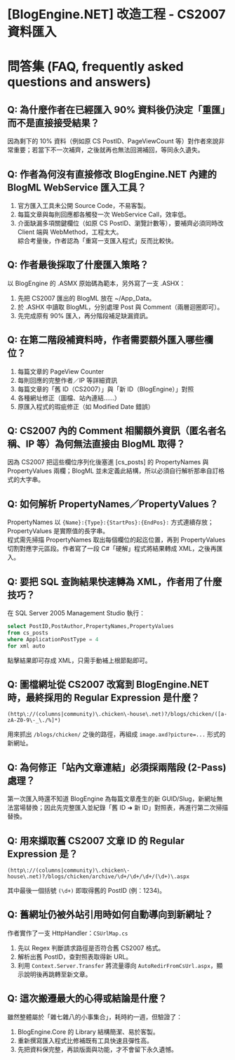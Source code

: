 # [BlogEngine.NET] 改造工程 - CS2007 資料匯入

# 問答集 (FAQ, frequently asked questions and answers)

## Q: 為什麼作者在已經匯入 90% 資料後仍決定「重匯」而不是直接接受結果？
因為剩下的 10% 資料（例如原 CS PostID、PageViewCount 等）對作者來說非常重要；若當下不一次補齊，之後就再也無法回溯補回，等同永久遺失。

## Q: 作者為何沒有直接修改 BlogEngine.NET 內建的 BlogML WebService 匯入工具？
1. 官方匯入工具未公開 Source Code，不易客製。  
2. 每篇文章與每則回應都各觸發一次 WebService Call，效率低。  
3. 介面缺漏多項關鍵欄位（如原 CS PostID、瀏覽計數等），要補齊必須同時改 Client 端與 WebMethod，工程太大。  
綜合考量後，作者認為「重寫一支匯入程式」反而比較快。

## Q: 作者最後採取了什麼匯入策略？
以 BlogEngine 的 .ASMX 原始碼為範本，另外寫了一支 .ASHX：  
1. 先把 CS2007 匯出的 BlogML 放在 ~/App_Data。  
2. 於 .ASHX 中讀取 BlogML，分別處理 Post 與 Comment（兩層迴圈即可）。  
3. 先完成原有 90% 匯入，再分階段補足缺漏資訊。

## Q: 在第二階段補資料時，作者需要額外匯入哪些欄位？
1. 每篇文章的 PageView Counter  
2. 每則回應的完整作者／IP 等詳細資訊  
3. 每篇文章的「舊 ID（CS2007）」與「新 ID（BlogEngine）」對照  
4. 各種網址修正（圖檔、站內連結……）  
5. 原匯入程式的瑕疵修正（如 Modified Date 錯誤）

## Q: CS2007 內的 Comment 相關額外資訊（匿名者名稱、IP 等）為何無法直接由 BlogML 取得？
因為 CS2007 把這些欄位序列化後塞進 [cs_posts] 的 PropertyNames 與 PropertyValues 兩欄；BlogML 並未定義此結構，所以必須自行解析那串自訂格式的大字串。

## Q: 如何解析 PropertyNames／PropertyValues？
PropertyNames 以 `{Name}:{Type}:{StartPos}:{EndPos}:` 方式連續存放；  
PropertyValues 是實際值的長字串。  
程式需先掃描 PropertyNames 取出每個欄位的起迄位置，再到 PropertyValues 切割對應字元區段。作者寫了一段 C#「硬解」程式將結果轉成 XML，之後再匯入。

## Q: 要把 SQL 查詢結果快速轉為 XML，作者用了什麼技巧？
在 SQL Server 2005 Management Studio 執行：  
```sql
select PostID,PostAuthor,PropertyNames,PropertyValues
from cs_posts
where ApplicationPostType = 4
for xml auto
```  
點擊結果即可存成 XML，只需手動補上根節點即可。

## Q: 圖檔網址從 CS2007 改寫到 BlogEngine.NET 時，最終採用的 Regular Expression 是什麼？
```
(http\://(columns|community)\.chicken\-house\.net)?/blogs/chicken/([a-zA-Z0-9\-_\./%]*)
```  
用來抓出 `/blogs/chicken/` 之後的路徑，再組成 `image.axd?picture=...` 形式的新網址。

## Q: 為何修正「站內文章連結」必須採兩階段 (2-Pass) 處理？
第一次匯入時還不知道 BlogEngine 為每篇文章產生的新 GUID/Slug，新網址無法當場替換；因此先完整匯入並紀錄「舊 ID ➜ 新 ID」對照表，再進行第二次掃描替換。

## Q: 用來擷取舊 CS2007 文章 ID 的 Regular Expression 是？
```
(http\://(columns|community)\.chicken\-house\.net)?/blogs/chicken/archive/\d+/\d+/\d+/(\d+)\.aspx
```  
其中最後一個括號 `(\d+)` 即取得舊的 PostID (例：1234)。

## Q: 舊網址仍被外站引用時如何自動導向到新網址？
作者實作了一支 HttpHandler：`CSUrlMap.cs`  
1. 先以 Regex 判斷請求路徑是否符合舊 CS2007 格式。  
2. 解析出舊 PostID，查對照表取得新 URL。  
3. 利用 `Context.Server.Transfer` 將流量導向 `AutoRedirFromCsUrl.aspx`，顯示說明後再跳轉至新文章。  

## Q: 這次搬遷最大的心得或結論是什麼？
雖然整體屬於「雜七雜八的小事集合」，耗時約一週，但驗證了：  
1. BlogEngine.Core 的 Library 結構簡潔、易於客製。  
2. 重新撰寫匯入程式比修補既有工具快速且彈性高。  
3. 先把資料保完整，再談版面與功能，才不會留下永久遺憾。